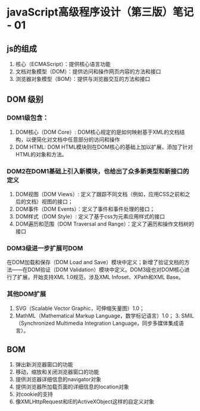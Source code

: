 # javaScript高级程序设计（第三版）笔记 - 01

## js的组成
1. 核心（ECMAScript）：提供核心语言功能
2. 文档对象模型（DOM）：提供访问和操作网页内容的方法和接口
3. 浏览器对象模型（BOM）：提供与浏览器交互的方法和接口

## DOM 级别
### DOM1级包含：
1. DOM核心（DOM Core）: DOM核心规定的是如何映射基于XML的文档结构，以便简化对文档中任意部分的访问和操作
2. DOM HTML: DOM HTML模块则在DOM核心的基础上加以扩展，添加了针对HTML的对象和方法。

### DOM2在DOM1基础上引入新模块，也给出了众多新类型和新接口的定义
1. DOM视图（DOM Views）: 定义了跟踪不同文档（例如，应用CSS之前和之后的文档）视图的接口；
2. DOM事件（DOM Events）：定义了事件和事件处理的接口；
3. DOM样式（DOM Style）: 定义了基于css为元素应用样式的接口
4. DOM遍历和范围（DOM Traversal and Range）：定义了遍历和操作文档树的接口

### DOM3级进一步扩展可DOM
在DOM加载和保存（DOM Load and Save）模块中定义；新增了验证文档的方法——在DOM验证（DOM Validation）模块中定义。DOM3级也对DOM核心进行了扩展，开始支持XML 1.0规范，涉及XML Infoset、XPath和XML Base。

### 其他DOM扩展
1. SVG（Scalable Vector Graphic，可伸缩矢量图）1.0； 
2. MathML（Mathematical Markup Language，数学标记语言）1.0； 3. SMIL（Synchronized Multimedia Integration Language，同步多媒体集成语言）。

## BOM
1. 弹出新浏览器窗口的功能
2. 移动，缩放和关闭浏览器窗口的功能
3. 提供浏览器详细信息的navigator对象
4. 提供浏览器所加载页面的详细信息的location对象
5. 对cookie的支持
6. 像XMLHttpRequest和IE的ActiveXObject这样的自定义对象 

